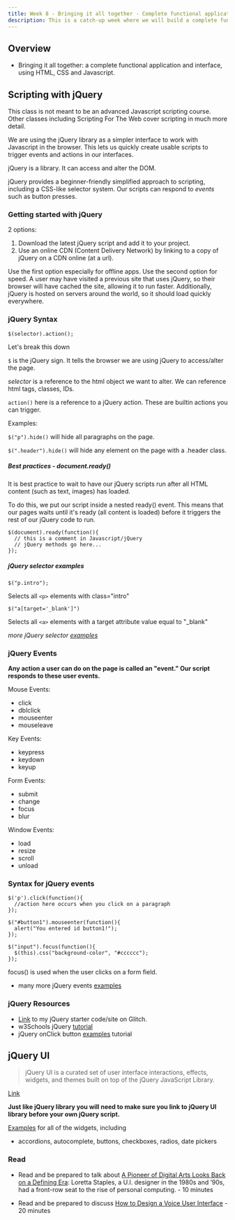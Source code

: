 ```yaml
---
title: Week 8 - Bringing it all together - Complete functional application
description: This is a catch-up week where we will build a complete functional application and interface, using HTML, CSS and Javascript.
---
```


## Overview

* Bringing it all together: a complete functional application and interface, using HTML, CSS and Javascript.

## Scripting with jQuery

This class is not meant to be an advanced Javascript scripting course. Other classes including Scripting For The Web cover scripting in much more detail.

We are using the jQuery library as a simpler interface to work with Javascript in the browser. This lets us quickly create usable scripts to trigger events and actions in our interfaces.

jQuery is a library. It can access and alter the DOM.

jQuery provides a beginner-friendly simplified approach to scripting, including a CSS-like selector system. Our scripts can respond to *events* such as button presses.

### Getting started with jQuery

2 options:

1. Download the latest jQuery script and add it to your project.
2. Use an online CDN (Content Delivery Network) by linking to a copy of jQuery on a CDN online (at a url).

Use the first option especially for offline apps. Use the second option for speed. A user may have visited a previous site that uses jQuery, so their browser will have cached the site, allowing it to run faster. Additionally, jQuery is hosted on servers around the world, so it should load quickly everywhere.


### jQuery Syntax

```
$(selector).action();
```

Let's break this down

```$``` is the jQuery sign. It tells the browser we are using jQuery to access/alter the page.

*selector* is a reference to the html object we want to alter. We can reference html tags, classes, IDs.

```action()``` here is a reference to a jQuery action. These are builtin actions you can trigger.

Examples:

``` $("p").hide() ``` will hide all paragraphs on the page.

```$(".header").hide()``` will hide any element on the page with a .header class.

##### Best practices - document.ready()

It is best practice to wait to have our jQuery scripts run after all HTML content (such as text, images) has loaded.

To do this, we put our script inside a nested ready() event. This means that our pages waits until it's ready (all content is loaded) before it triggers the rest of our jQuery code to run.

```
$(document).ready(function(){
  // this is a comment in Javascript/jQuery
  // jQuery methods go here...
});
```

##### jQuery selector examples

```
$("p.intro");
```

Selects all ```<p>``` elements with class="intro"

```
$("a[target='_blank']")
```

Selects all ```<a>``` elements with a target attribute value equal to "_blank"

*more jQuery selector [examples](https://www.w3schools.com/jquery/jquery_selectors.asp)*

### jQuery Events

**Any action a user can do on the page is called an "event." Our script responds to these user events.**

Mouse Events:

- click
- dblclick
- mouseenter
- mouseleave

Key Events:

- keypress
- keydown
- keyup

Form Events:

- submit
- change
- focus
- blur

Window Events:

- load
- resize
- scroll
- unload

### Syntax for jQuery events

```
$('p').click(function(){
  //action here occurs when you click on a paragraph
});
```

```
$("#button1").mouseenter(function(){
  alert("You entered id button1!");
});
```

```
$("input").focus(function(){
  $(this).css("background-color", "#cccccc");
});
```

focus() is used when the user clicks on a form field.

- many more jQuery events [examples](https://www.w3schools.com/jquery/jquery_events.asp)

### jQuery Resources

- [Link](https://glitch.com/edit/#!/basic-jquery-starter) to my jQuery starter code/site on Glitch.
- w3Schools jQuery [tutorial](https://www.w3schools.com/jquery/)
- jQuery onClick button [examples](https://www.theextremewebdesigns.com/blog/jquery-on-click-event-examples/) tutorial

## jQuery UI

> jQuery UI is a curated set of user interface interactions, effects, widgets, and themes built on top of the jQuery JavaScript Library.

[Link](https://jqueryui.com)

**Just like jQuery library you will need to make sure you link to jQuery UI library before your own jQuery script.**

[Examples](https://jqueryui.com/demos/) for all of the widgets, including

- accordions, autocomplete, buttons, checkboxes, radios, date pickers

### Read
- Read and be prepared to talk about [A Pioneer of Digital Arts Looks Back on a Defining Era](https://www.nytimes.com/2021/03/18/style/loretta-staples-ui-design.html): Loretta Staples, a U.I. designer in the 1980s and ’90s, had a front-row seat to the rise of personal computing. - 10 minutes 

- Read and be prepared to discuss [How to Design a Voice User Interface](https://www.interaction-design.org/literature/article/how-to-design-voice-user-interfaces) - 20 minutes

